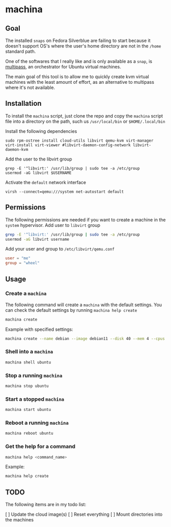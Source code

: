 # machina

## Goal

The installed `snaps` on Fedora Silverblue are failing to start because it doesn't support OS's where the user's home directory are not in the `/home` standard path.

One of the softwares that I really like and is only available as a `snap`, is [multipass](https://github.com/canonical/multipass), an orchestrator for Ubuntu virtual machines.

The main goal of this tool is to allow me to quickly create kvm virtual machines with the least amount of effort, as an alternative to multipass where it's not available.

## Installation

To install the `machina` script, just clone the repo and copy the `machina` script file into a directory on the path, such us `/usr/local/bin` or `$HOME/.local/bin`

Install the following dependencies

```shell
sudo rpm-ostree install cloud-utils libvirt qemu-kvm virt-manager virt-install virt-viewer #libvirt-daemon-config-network libvirt-daemon-kvm
```

Add the user to the libvirt group
```shell
grep -E '^libvirt:' /usr/lib/group | sudo tee -a /etc/group
usermod -aG libvirt $USERNAME
```

Activate the `default` network interface
```shell
virsh --connect=qemu:///system net-autostart default
````

## Permissions

The following permissions are needed if you want to create a machine in the `system` hypervisor.
Add user to `libvirt` group

```bash
grep -E '^libvirt:' /usr/lib/group | sudo tee -a /etc/group
usermod -aG libvirt username
```

Add your user and group to `/etc/libvirt/qemu.conf`

```toml
user = "me"
group = "wheel"
```

## Usage

### Create a `machina`

The following command will create a `machina` with the default settings. You can check the default settings by running `machina help create`

```bash
machina create
```

Example with specified settings:

```bash
machina create --name debian --image debian11 --disk 40 --mem 4 --cpus 2
```

### Shell into a `machina`

```bash
machina shell ubuntu
```

### Stop a running `machina`

```bash
machina stop ubuntu
```

### Start a stopped `machina`

```bash
machina start ubuntu
```

### Reboot a running `machina`

```bash
machina reboot ubuntu
```

### Get the help for a command

```bash
machina help <command_name>
```

Example:
```bash
machina help create
```

## TODO

The following items are in my todo list:

[ ] Update the cloud image(s)
[ ] Reset everything
[ ] Mount directories into the machines